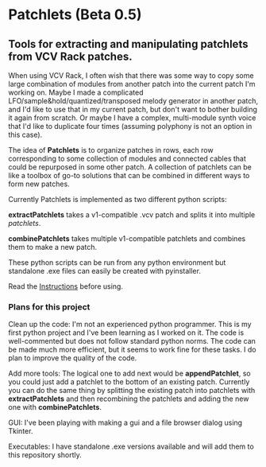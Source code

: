 # Patchlets (Beta 0.5)

## Tools for extracting and manipulating patchlets from VCV Rack patches.

When using VCV Rack, I often wish that there was some way to copy some large combination of modules from another patch into the current patch I'm working on. Maybe I made a complicated LFO/sample&hold/quantized/transposed melody generator in another patch, and I'd like to use that in my current patch, but don't want to bother building it again from scratch. Or maybe I have a complex, multi-module synth voice that I'd like to duplicate four times (assuming polyphony is not an option in this case).<br/>

The idea of **Patchlets** is to organize patches in rows, each row corresponding to some collection of modules and connected cables that could be repurposed in some other patch. A collection of patchlets can be like a toolbox of go-to solutions that can be combined in different ways to form new patches.<br/>

Currently Patchlets is implemented as two different python scripts:<br/>

**extractPatchlets** takes a v1-compatible .vcv patch and splits it into multiple *patchlets*.<br/>

**combinePatchlets** takes multiple v1-compatible patchlets and combines them to make a new patch. <br/>

These python scripts can be run from any python environment but standalone .exe files can easily be created with pyinstaller.<br/>

Read the [Instructions](https://github.com/millxing/Patchlets/blob/master/Instructions.md) before using.<br/>

### Plans for this project

Clean up the code: I'm not an experienced python programmer. This is my first python project and I've been learning as I worked on it. The code is well-commented but does not follow standard python norms. The code can be made much more efficient, but it seems to work fine for these tasks. I do plan to improve the quality of the code.

Add more tools: The logical one to add next would be **appendPatchlet**, so you could just add a patchlet to the bottom of an existing patch. Currently you can do the same thing by splitting the existing patch into patchlets with **extractPatchlets** and then recombining the patchlets and adding the new one with **combinePatchlets**.

GUI: I've been playing with making a gui and a file browser dialog using Tkinter.

Executables: I have standalone .exe versions available and will add them to this repository shortly.













